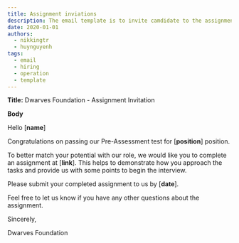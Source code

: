 ```yaml
---
title: Assignment inviations
description: The email template is to invite camdidate to the assignment round.
date: 2020-01-01
authors:
  - nikkingtr
  - huynguyenh
tags:
  - email
  - hiring
  - operation
  - template
---
```


**Title:** Dwarves Foundation - Assignment Invitation

**Body**

Hello [**name**]

Congratulations on passing our Pre-Assessment test for [**position**] position.

To better match your potential with our role, we would like you to complete an assignment at [**link**]. This helps to demonstrate how you approach the tasks and provide us with some points to begin the interview.

Please submit your completed assignment to us by [**date**].

Feel free to let us know if you have any other questions about the assignment.

Sincerely,

Dwarves Foundation
